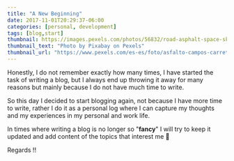 ```yaml
---
title: "A New Beginning"
date: 2017-11-01T20:29:37-06:00
categories: [personal, development]
tags: [blog,start]
thumbnail: https://images.pexels.com/photos/56832/road-asphalt-space-sky-56832.jpeg?auto=compress&cs=tinysrgb&h=750&w=1260
thumbnail_text: "Photo by Pixabay on Pexels"
thumbnail_url: "https://www.pexels.com/es-es/foto/asfalto-campos-carretera-cesped-56832/"
---
```


Honestly, I do not remember exactly how many times, I have started the task of writing a blog, but I always end up throwing it away for many reasons but mainly because I do not have much time to write.

So this day I decided to start blogging again, not because I have more time to write, rather I do it as a personal log where I can capture my thoughts and my experiences in my personal and work life.

In times where writing a blog is no longer so "**fancy**" I will try to keep it updated and add content of the topics that interest me 🙂

Regards !!